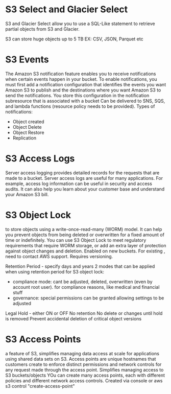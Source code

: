 # S3 Select and Glacier Select 
S3 and Glacier Select allow you to use a SQL-Like statement to retrieve partial objects from S3 and Glacier.

S3 can store huge objects up to 5 TB
EX: CSV, JSON, Parquet etc 

# S3 Events
The Amazon S3 notification feature enables you to receive notifications when certain events happen in your bucket. To enable notifications, you must first add a notification configuration that identifies the events you want Amazon S3 to publish and the destinations where you want Amazon S3 to send the notifications. You store this configuration in the notification subresource that is associated with a bucket
Can be delivered to SNS, SQS, and lambda functions (resource policy needs to be provided). Types of notifications:
- Object created
- Object Delete
- Object Restore
- Replication

# S3 Access Logs
Server access logging provides detailed records for the requests that are made to a bucket. Server access logs are useful for many applications. For example, access log information can be useful in security and access audits. It can also help you learn about your customer base and understand your Amazon S3 bill.

# S3 Object Lock 
to store objects using a write-once-read-many (WORM) model. It can help you prevent objects from being deleted or overwritten for a fixed amount of time or indefinitely. You can use S3 Object Lock to meet regulatory requirements that require WORM storage, or add an extra layer of protection against object changes and deletion.
Enabled on new buckets. For existing , need to contact AWS support. 
Requires versioning. 

Retention Period - specify days and years 
2 modes that can be applied when using retention period for S3 object lock: 
- compliance mode: cant be adjusted, deleted, overwritten (even by account root user). for compliance reasons, like medical and financial stuff
- governance: special permissions can be granted allowing settings to be adjusted 

Legal Hold - either ON or OFF
No retention 
No delete or changes until hold is removed 
Prevent accidental deletion of critical object versions 

# S3 Access Points 
a feature of S3, simplifies managing data access at scale for applications using shared data sets on S3. Access points are unique hostnames that customers create to enforce distinct permissions and network controls for any request made through the access point.
Simplifies managing access to S3 buckets/objects 
YOu can create many access points, each with different policies and different network access controls. Created via console or aws s3 control "create-access-point"
